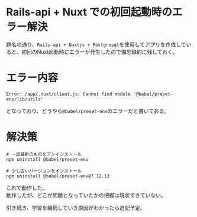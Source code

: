 # Rails-api + Nuxt での初回起動時のエラー解決
題名の通り、`Rails-api + Nuxtjs + Postgresql`を使用してアプリを作成していると、初回のNuxt起動時にエラーが発生したので備忘録的に残しておく。

# エラー内容
```vue
Error: /app/.nuxt/client.js: Cannot find module '@babel/preset-env/lib/utils'
```
となっており、どうやら`@babel/preset-env`のエラーだと書いてある。

# 解決策
```vue
# 一度最新のものをアンインストール
npm uninstall @babel/preset-env

# 少し古いバージョンをインストール
npm uninstall @babel/preset-env@7.12.13
```

これで動作した。  
動作したが、どこが問題となっていたかの把握は現状できていない。  

引き続き、学習を継続していき原因がわかったら追記予定。